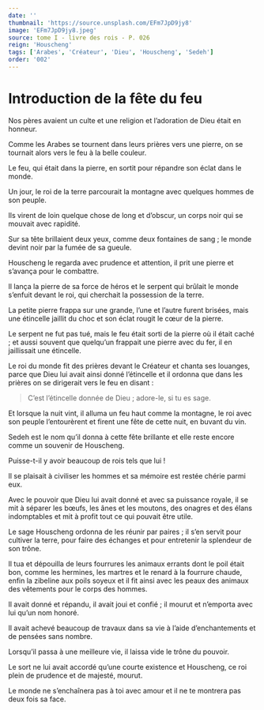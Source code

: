 ```yaml
---
date: ''
thumbnail: 'https://source.unsplash.com/EFm7JpD9jy8'
image: 'EFm7JpD9jy8.jpeg'
source: tome I - livre des rois - P. 026
reign: 'Houscheng'
tags: ['Arabes', 'Créateur', 'Dieu', 'Houscheng', 'Sedeh']
order: '002'
---
```


# Introduction de la fête du feu

Nos pères avaient un culte et une religion et l’adoration de Dieu était en honneur.

Comme les Arabes se tournent dans leurs prières vers une pierre, on se tournait alors vers le feu à la belle couleur.

Le feu, qui était dans la pierre, en sortit pour répandre son éclat dans le monde.

Un jour, le roi de la terre parcourait la montagne avec quelques hommes de son peuple.

Ils virent de loin quelque chose de long et d’obscur, un corps noir qui se mouvait avec rapidité.

Sur sa tête brillaient deux yeux, comme deux fontaines de sang ; le monde devint noir par la fumée de sa gueule.

Houscheng le regarda avec prudence et attention, il prit une pierre et s’avança pour le combattre.

Il lança la pierre de sa force de héros et le serpent qui brûlait le monde s’enfuit devant le roi, qui cherchait la possession de la terre.

La petite pierre frappa sur une grande, l’une et l’autre furent brisées, mais une étincelle jaillit du choc et son éclat rougit le cœur de la pierre.

Le serpent ne fut pas tué, mais le feu était sorti de la pierre où il était caché ; et aussi souvent que quelqu’un frappait une pierre avec du fer, il en jaillissait une étincelle.

Le roi du monde fit des prières devant le Créateur et chanta ses louanges, parce que Dieu lui avait ainsi donné l’étincelle et il ordonna que dans les prières on se dirigerait vers le feu en disant :

> C’est l’étincelle donnée de Dieu ; adore-le, si tu es sage.

Et lorsque la nuit vint, il alluma un feu haut comme la montagne, le roi avec son peuple l’entourèrent et firent une fête de cette nuit, en buvant du vin.

Sedeh est le nom qu’il donna à cette fête brillante et elle reste encore comme un souvenir de Houscheng.

Puisse-t-il y avoir beaucoup de rois tels que lui !

Il se plaisait à civiliser les hommes et sa mémoire est restée chérie parmi eux.

Avec le pouvoir que Dieu lui avait donné et avec sa puissance royale, il se mit à séparer les bœufs, les ânes et les moutons, des onagres et des élans indomptables et mit à profit tout ce qui pouvait être utile.

Le sage Houscheng ordonna de les réunir par paires ; il s’en servit pour cultiver la terre, pour faire des échanges et pour entretenir la splendeur de son trône.

Il tua et dépouilla de leurs fourrures les animaux errants dont le poil était bon, comme les hermines, les martres et le renard à la fourrure chaude, enfin la zibeline aux poils soyeux et il fit ainsi avec les peaux des animaux des vêtements pour le corps des hommes.

Il avait donné et répandu, il avait joui et confié ; il mourut et n’emporta avec lui qu’un nom honoré.

Il avait achevé beaucoup de travaux dans sa vie à l’aide d’enchantements et de pensées sans nombre.

Lorsqu’il passa à une meilleure vie, il laissa vide le trône du pouvoir.

Le sort ne lui avait accordé qu’une courte existence et Houscheng, ce roi plein de prudence et de majesté, mourut.

Le monde ne s’enchaînera pas à toi avec amour et il ne te montrera pas deux fois sa face.
